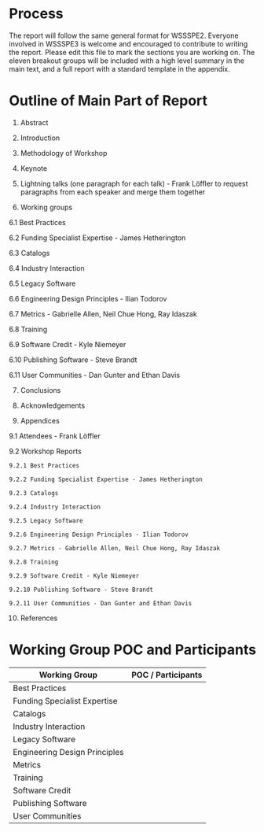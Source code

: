 # Process
The report will follow the same general format for WSSSPE2. 
Everyone involved in WSSSPE3 is welcome and encouraged to contribute to writing the report. 
Please edit this file to mark the sections you are working on. The eleven breakout groups will be included with a 
high level summary in the main text, and a full report with a standard template in the appendix.


# Outline of Main Part of Report

1. Abstract

2. Introduction

3. Methodology of Workshop

4. Keynote

5. Lightning talks (one paragraph for each talk) - Frank Löffler to request paragraphs from each speaker and merge them together

6. Working groups 

  6.1 Best Practices

  6.2 Funding Specialist Expertise - James Hetherington

  6.3 Catalogs

  6.4 Industry Interaction

  6.5 Legacy Software

  6.6 Engineering Design Principles - Ilian Todorov

  6.7 Metrics - Gabrielle Allen, Neil Chue Hong, Ray Idaszak

  6.8 Training

  6.9 Software Credit - Kyle Niemeyer

  6.10 Publishing Software - Steve Brandt

  6.11 User Communities - Dan Gunter and Ethan Davis

7. Conclusions

8. Acknowledgements

9. Appendices 

  9.1 Attendees - Frank Löffler

  9.2 Workshop Reports
    
    9.2.1 Best Practices
    
    9.2.2 Funding Specialist Expertise - James Hetherington
    
    9.2.3 Catalogs
    
    9.2.4 Industry Interaction
    
    9.2.5 Legacy Software
    
    9.2.6 Engineering Design Principles - Ilian Todorov
    
    9.2.7 Metrics - Gabrielle Allen, Neil Chue Hong, Ray Idaszak
    
    9.2.8 Training
    
    9.2.9 Software Credit - Kyle Niemeyer
    
    9.2.10 Publishing Software - Steve Brandt
    
    9.2.11 User Communities - Dan Gunter and Ethan Davis

10. References

# Working Group POC and Participants

Working Group | POC / Participants
------------- | ------------
Best Practices |  
Funding Specialist Expertise | 
Catalogs | 
Industry Interaction |
Legacy Software |
Engineering Design Principles |
Metrics | 
Training | 
Software Credit |
Publishing Software |
User Communities |


